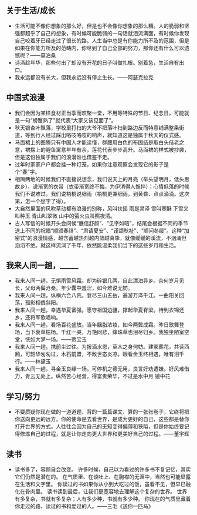 

## 关于生活/成长

- 生活可能不像你想象的那么好，但是也不会像你想象的那么糟。人的脆弱和坚强都超乎了自己的想象，有时候可能脆弱的一句话就泪流满面，有时候你发现自己咬着牙已经走过了很长的路。人生当中总是有你能力所不及的范围，但是如果在你能力所及的范畴内，你尽到了自己全部的努力，那你还有什么可以遗憾呢？——莫泊桑
- 诗酒趁年华，那些付出了却没有开花的日子叫做扎根。别着急，生活自有出口。
- 我永远都没有长大，但我永远没有停止生长。——阿瑟克拉克

## 中国式浪漫

- 我们会因为某样食材正当季而欢聚一堂，不用等特殊的节日、纪念日，可能就是一句“螃蟹熟了”就代表“大家又该见面了”。
- 秋天银杏叶飘落，学校里打扫的大爷不把落叶扫到路边反而特意铺满整条街道，等到行人经过踩出咯吱咯吱的响声，就知道这是独属于秋天的仪式感。
- 马面裙上的图腾只有中国人才能读懂，群腰用白色的布固结是取白头偕老之意，裙摆上的鲤鱼寓意年年有余，莲花代表步步高升。马面裙的样式被抄袭，但是这份独属于我们的浪漫谁也借鉴不走。
- 过年时家家户户都会挂一种灯笼，如果你注意观察会发现它的影子是个“春”字。
- 相隔两地的时候我们不直接说想念，我们说天上的月亮（举头望明月，低头思故乡）、说渐宽的衣带（衣带渐宽终不悔，为伊消得人憔悴）；心情低落的时候我们不说难过，我们说梧桐说细雨（梧桐更兼细雨，到黄昏、点点滴滴。这次第，怎一个愁字了得）。
- 大自然里面的风吹草动都有浪漫的别称，风叫扶摇 雨是灵泽 雪叫寒酥 下雪又叫种玉 青山叫翠微 山中的萤火虫叫照夜清。
- 古人写信的时候开头会问候“展信舒颜”、“见字如晤”，结尾会根据不同的季节送上不同的祝福“顺颂春祺”、“肃请夏安”、“谨颂秋祉”、“顺问冬绥”。这种“加密式”的浪漫情感，越含蓄越热烈越内敛越真挚，就像缓缓的溪流，不汹涌但滔滔不绝。就这样流淌了千年，依然能温柔我们当下的这些岁月和生活。

## 我来人间一趟，_____

- 我来人间一趟，无惧雨雪风霜。却为碎银几两，自此漂泊异乡。奈何岁月见长，父母两鬓沧桑。年少囊中羞涩，如今难说无妨。
- 我来人间一趟，纵横六合八荒。登尽三山五岳，遍游万泽千江。一曲阳关回荡，孤影相偎斜阳。
- 我来人间一趟，幸遇华夏富强。愿守祖国边疆，撑起华夏脊梁。待到衣锦还乡，还将军歌唱响。
- 我来人间一趟，看场百花盛放。当年胭脂浓妆，如今两鬓成霜。昨日歌舞登场，当下衰草枯杨。千红一哭，万艳同悲，绛珠草也泪尽归乡。我独坐陋室空堂，恍如大梦一场。——贾宝玉
- 我来人间一趟，携前尘过往。为报滴水恩，草木之身何妨。建冢葬花，共读西厢，可韶华匆匆过，木石前盟，不敌世态炎凉。眼看金玉终相遇，唯有泪千行。——林黛玉
- 我来人间一趟，寻金玉良缘一场。可停机之德无用，良言好劝遭嫌。好风难借力，青云无处上。纵然苦心经营，得富贵荣华，不过是水中月 镜中花

## 学习/努力

- 不要质疑你现在做的一道道题、背的一篇篇课文、算的一张张卷子，它终将把你送向更远的远方。你的使命是去看世界，是成为更好的自己，这些都是替你打开世界的方式。人往往会因为自己的无知变得偏薄和狭隘，但是你始终要记得修炼自己的过程，就是让你走向更大世界和更美好自己的过程。——董宇辉

## 读书

- 读书多了，容颜自会改变。 许多时候，自己以为看过的许多书不复记忆，其实它们仍然是潜在的。 在气质里、在谈吐上、在胸襟的无涯中，当然也可能显露在生活和文字里。 你读过的书如果你从小到大吃过的饭，虽看不见，但早已融化在骨肉里。 读书读到最后，让我们更宽容地去理解这个复杂的世界。 世界有多复杂，书就有多复杂；人有多少种，书就有多少种。 你现在的气质里藏着你走过的路、读过的书和爱过的人。——三毛《送你一匹马》